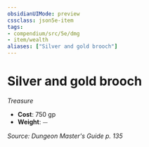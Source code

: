 ```yaml
---
obsidianUIMode: preview
cssclass: json5e-item
tags:
- compendium/src/5e/dmg
- item/wealth
aliases: ["Silver and gold brooch"]
---
```

# Silver and gold brooch
*Treasure*  

- **Cost**: 750 gp
- **Weight**: ⏤

*Source: Dungeon Master's Guide p. 135*